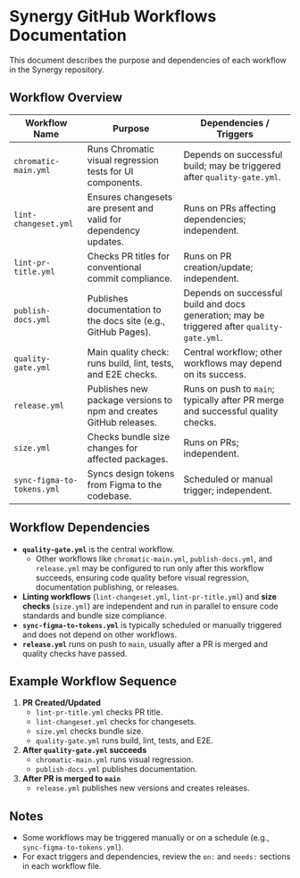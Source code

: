 # Synergy GitHub Workflows Documentation

This document describes the purpose and dependencies of each workflow in the Synergy repository.

## Workflow Overview

| Workflow Name              | Purpose                                                                 | Dependencies / Triggers                |
|----------------------------|-------------------------------------------------------------------------|----------------------------------------|
| `chromatic-main.yml`       | Runs Chromatic visual regression tests for UI components.               | Depends on successful build; may be triggered after `quality-gate.yml`. |
| `lint-changeset.yml`       | Ensures changesets are present and valid for dependency updates.        | Runs on PRs affecting dependencies; independent. |
| `lint-pr-title.yml`        | Checks PR titles for conventional commit compliance.                    | Runs on PR creation/update; independent. |
| `publish-docs.yml`         | Publishes documentation to the docs site (e.g., GitHub Pages).          | Depends on successful build and docs generation; may be triggered after `quality-gate.yml`. |
| `quality-gate.yml`         | Main quality check: runs build, lint, tests, and E2E checks.            | Central workflow; other workflows may depend on its success. |
| `release.yml`              | Publishes new package versions to npm and creates GitHub releases.      | Runs on push to `main`; typically after PR merge and successful quality checks. |
| `size.yml`                 | Checks bundle size changes for affected packages.                       | Runs on PRs; independent. |
| `sync-figma-to-tokens.yml` | Syncs design tokens from Figma to the codebase.                         | Scheduled or manual trigger; independent. |

## Workflow Dependencies

- **`quality-gate.yml`** is the central workflow.  
  - Other workflows like `chromatic-main.yml`, `publish-docs.yml`, and `release.yml` may be configured to run only after this workflow succeeds, ensuring code quality before visual regression, documentation publishing, or releases.
- **Linting workflows** (`lint-changeset.yml`, `lint-pr-title.yml`) and **size checks** (`size.yml`) are independent and run in parallel to ensure code standards and bundle size compliance.
- **`sync-figma-to-tokens.yml`** is typically scheduled or manually triggered and does not depend on other workflows.
- **`release.yml`** runs on push to `main`, usually after a PR is merged and quality checks have passed.

## Example Workflow Sequence

1. **PR Created/Updated**
    - `lint-pr-title.yml` checks PR title.
    - `lint-changeset.yml` checks for changesets.
    - `size.yml` checks bundle size.
    - `quality-gate.yml` runs build, lint, tests, and E2E.
2. **After `quality-gate.yml` succeeds**
    - `chromatic-main.yml` runs visual regression.
    - `publish-docs.yml` publishes documentation.
3. **After PR is merged to `main`**
    - `release.yml` publishes new versions and creates releases.

## Notes

- Some workflows may be triggered manually or on a schedule (e.g., `sync-figma-to-tokens.yml`).
- For exact triggers and dependencies, review the `on:` and `needs:` sections in each workflow file.
